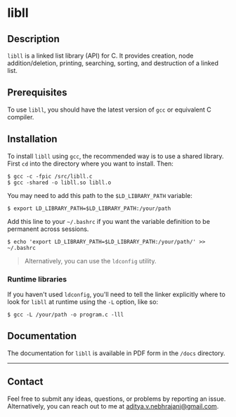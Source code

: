 # libll
## Description

`libll` is a linked list library (API) for C. It provides creation, node addition/deletion, printing, searching, sorting, and destruction of a linked list.


## Prerequisites

To use `libll`, you should have the latest version of `gcc` or equivalent C compiler.

## Installation

To install `libll` using `gcc`, the recommended way is to use a shared library. First `cd` into the directory where you want to install. Then:
```
$ gcc -c -fpic /src/libll.c
$ gcc -shared -o libll.so libll.o
```

You may need to add this path to the `$LD_LIBRARY_PATH` variable:
```
$ export LD_LIBRARY_PATH=$LD_LIBRARY_PATH:/your/path
```
Add this line to your `~/.bashrc` if you want the variable definition to be permanent across sessions.
```
$ echo 'export LD_LIBRARY_PATH=$LD_LIBRARY_PATH:/your/path/' >> ~/.bashrc
```
> Alternatively, you can use the `ldconfig` utility.

### Runtime libraries

If you haven't used `ldconfig`, you'll need to tell the linker explicitly where to look for `libll` at runtime using the `-L` option, like so:
```
$ gcc -L /your/path -o program.c -lll
```


## Documentation

The documentation for `libll` is available in PDF form in the `/docs` directory. 

---

## Contact

Feel free to submit any ideas, questions, or problems by reporting an issue. Alternatively, you can reach out to me at <aditya.v.nebhrajani@gmail.com>.
